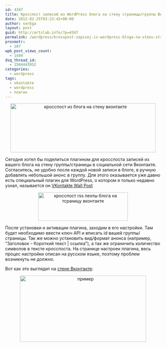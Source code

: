 ```yaml
---
id: 4347
title: Кросспост записей из WordPress блога на стену страницы/группы Вконтакте
date: 2012-02-25T03:23:42+00:00
author: serEga
layout: post
guid: http://artslab.info/?p=4347
permalink: /wordpress/krosspost-zapisej-iz-wordpress-bloga-na-stenu-stranicygruppy-vkontakte/
prosmotr:
  - 207
wpb_post_views_count:
  - 1449
dsq_thread_id:
  - 1564443952
categories:
  - wordpress
tags:
  - vkontakte
  - wordpress
  - плагин
---
```

<center>
  <img src="{{site.img_cdn}}/rss_wordpress_crosspost_vk.jpg" alt="кросспост из блога на стену вконтакте" title="rss_wordpress_crosspost_vk" width="470" height="159" class="aligncenter size-full wp-image-4356" srcset="{{site.img_cdn}}/rss_wordpress_crosspost_vk.jpg 470w, {{site.img_cdn}}/rss_wordpress_crosspost_vk-300x101.jpg 300w" sizes="(max-width: 470px) 100vw, 470px" />
</center>

Сегодня хотел бы поделиться плагином для кросспоста записей из вашего блога на стену группы/страницы в социальной сети Вконтакте. Согласитесь, не удобно после каждой новой записи в блоге, в ручную добавлять небольшой анонс в группу. Для этого оказывается уже давно есть специальный плагин для WordPress, о котором я только недавно узнал, называется он [VKontakte Wall Post](http://wordpress.org/extend/plugins/vkontakte-wall-post/)

<center>
  <img src="{{site.img_cdn}}/wordpress_rss_crosspost_vkontakte.png" alt="кросспост rss ленты блога на тсраницу вконтакте" title="wordpress_rss_crosspost_vkontakte" width="290" height="92" class="aligncenter size-full wp-image-4348" />
</center>

После установки и активации плагина, заходим в его настройки. Там будет необходимо ввести ключ API и вписать id вашей группы/страницы. Так же можно установить вид/формат анонса (например, &#8220;Заголовок &#8211; Короткий текст | ссылка&#8221;), а так же ограничить количество символов в тексте кросспоста. На странице настроек плагина, весь процес настройки описан на русском языке, поэтому проблем возникнуть не должно.

Вот как это выглядит на [стене Вконтакте](http://vk.com/artslabinfo):

<center>
  <img src="{{site.img_cdn}}/primer_crossposta_vkonakte.png" alt="пример" title="primer_crossposta_vkonakte" width="408" height="215" class="aligncenter size-full wp-image-4367" srcset="{{site.img_cdn}}/primer_crossposta_vkonakte.png 408w, {{site.img_cdn}}/primer_crossposta_vkonakte-300x158.png 300w" sizes="(max-width: 408px) 100vw, 408px" />
</center>